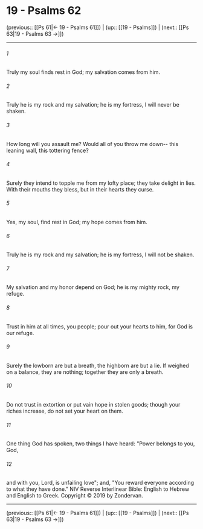 # 19 - Psalms 62

(previous:: [[Ps 61|← 19 - Psalms 61]]) | (up:: [[19 - Psalms]]) | (next:: [[Ps 63|19 - Psalms 63 →]])

***


###### 1 
Truly my soul finds rest in God; my salvation comes from him. 

###### 2 
Truly he is my rock and my salvation; he is my fortress, I will never be shaken. 

###### 3 
How long will you assault me? Would all of you throw me down-- this leaning wall, this tottering fence? 

###### 4 
Surely they intend to topple me from my lofty place; they take delight in lies. With their mouths they bless, but in their hearts they curse. 

###### 5 
Yes, my soul, find rest in God; my hope comes from him. 

###### 6 
Truly he is my rock and my salvation; he is my fortress, I will not be shaken. 

###### 7 
My salvation and my honor depend on God; he is my mighty rock, my refuge. 

###### 8 
Trust in him at all times, you people; pour out your hearts to him, for God is our refuge. 

###### 9 
Surely the lowborn are but a breath, the highborn are but a lie. If weighed on a balance, they are nothing; together they are only a breath. 

###### 10 
Do not trust in extortion or put vain hope in stolen goods; though your riches increase, do not set your heart on them. 

###### 11 
One thing God has spoken, two things I have heard: "Power belongs to you, God, 

###### 12 
and with you, Lord, is unfailing love"; and, "You reward everyone according to what they have done." NIV Reverse Interlinear Bible: English to Hebrew and English to Greek. Copyright © 2019 by Zondervan.

***

(previous:: [[Ps 61|← 19 - Psalms 61]]) | (up:: [[19 - Psalms]]) | (next:: [[Ps 63|19 - Psalms 63 →]])
